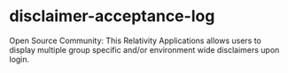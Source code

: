 # disclaimer-acceptance-log
Open Source Community: This Relativity Applications allows users to display multiple group specific and/or environment wide disclaimers upon login.
